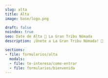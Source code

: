 ```yaml
---
slug: alta
title: Alta
image: base/logo.png

draft: false
noindex: true
seo: Date de Alta 👣 La Gran Tribu Nómada
description: ¡Únete a La Gran Tribu Nómada! 👣

sections:
- file: formularios/alta
  modals:
  - file: te-interesa/como-entrar
  - file: formularios/bienvenida
---
```

